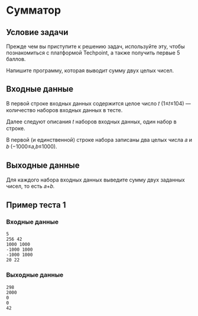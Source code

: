 # Сумматор

## Условие задачи

Прежде чем вы приступите к решению задач, используйте эту, чтобы познакомиться с платформой Techpoint, а также получить первые 5 баллов.

Напишите программу, которая выводит сумму двух целых чисел.

## Входные данные

В первой строке входных данных содержится целое число 𝑡 (1≤𝑡≤104) — количество наборов входных данных в тесте.

Далее следуют описания 𝑡 наборов входных данных, один набор в строке.

В первой (и единственной) строке набора записаны два целых числа 𝑎 и 𝑏 (−1000≤𝑎,𝑏≤1000).

## Выходные данные

Для каждого набора входных данных выведите сумму двух заданных чисел, то есть 𝑎+𝑏.

## Пример теста 1

### Входные данные

```
5
256 42
1000 1000
-1000 1000
-1000 1000
20 22

```

### Выходные данные

```
298
2000
0
0
42

```
